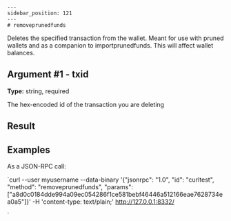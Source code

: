 
    ---
    sidebar_position: 121
    ---
    # removeprunedfunds

Deletes the specified transaction from the wallet. Meant for use with pruned wallets and as a companion to importprunedfunds. This will affect wallet balances.

## Argument #1 - txid

**Type:** string, required

The hex-encoded id of the transaction you are deleting

## Result

## Examples

As a JSON-RPC call:

`curl --user myusername --data-binary '{"jsonrpc": "1.0", "id": "curltest", "method": "removeprunedfunds", "params": ["a8d0c0184dde994a09ec054286f1ce581bebf46446a512166eae7628734ea0a5"]}' -H 'content-type: text/plain;' http://127.0.0.1:8332/

`